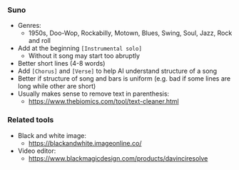 ### Suno
* Genres:
  * 1950s, Doo-Wop, Rockabilly, Motown, Blues, Swing, Soul, Jazz, Rock and roll
* Add at the beginning `[Instrumental solo]`
  * Without it song may start too abruptly
* Better short lines (4-8 words)
* Add `[Chorus]` and `[Verse]` to help AI understand structure of a song
* Better if structure of song and bars is uniform (e.g. bad if some lines are long while other are short)
* Usually makes sense to remove text in parenthesis:
  * https://www.thebiomics.com/tool/text-cleaner.html
### Related tools
* Black and white image:
  * https://blackandwhite.imageonline.co/
* Video editor:
  * https://www.blackmagicdesign.com/products/davinciresolve
